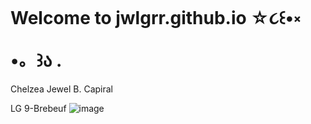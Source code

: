 # Welcome to jwlgrr.github.io ☆૮꒰•༝ •。꒱ა .
Chelzea Jewel B. Capiral

LG 9-Brebeuf 
![image](https://user-images.githubusercontent.com/122419116/212211603-2a7f03ac-f7b7-431b-b7ea-861a5b653c52.png)
